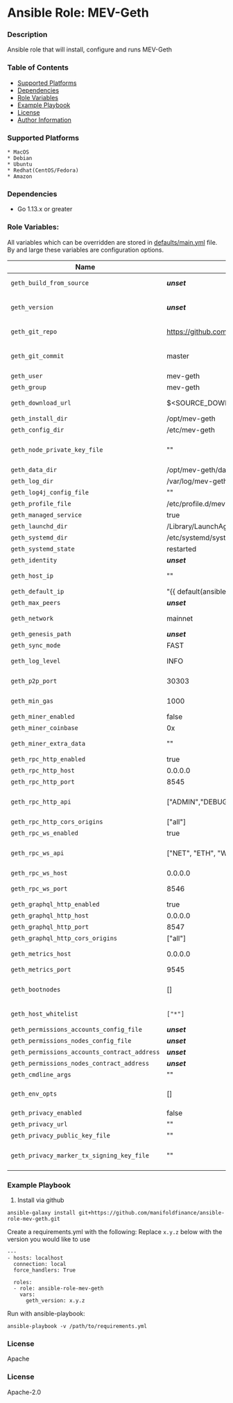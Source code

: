 # Ansible Role: MEV-Geth

### Description
Ansible role that will install, configure and runs MEV-Geth

### Table of Contents
  - [Supported Platforms](#supported-platforms)
  - [Dependencies](#dependencies)
  - [Role Variables](#role-variables)
  - [Example Playbook](#example-playbook)
  - [License](#license)
  - [Author Information](#author-information)

### Supported Platforms
```
* MacOS
* Debian
* Ubuntu
* Redhat(CentOS/Fedora)
* Amazon
```

### Dependencies

* Go 1.13.x or greater

### Role Variables:

All variables which can be overridden are stored in [defaults/main.yml](defaults/main.yml) file. By and large these variables are configuration options.

| Name           | Default Value | Description                        |
| -------------- | ------------- | -----------------------------------|
| `geth_build_from_source` | ___unset___ |  When set to `true`, MEV-Geth is build from git sources. See also `geth_git_repo` and `geth_git_commit` |
| `geth_version` | ___unset___ |  __REQUIRED__ if `geth_build_from_source` is false. Version of MEV-Geth to install and run. All available versions are listed on our MEV-Geth [solutions](#) page |
| `geth_git_repo` | https://github.com/flashbots/mev-geth.git | The URL to use when cloning mev-geth sources. Only necessary when `geth_build_from_source` is `true`. |
| `geth_git_commit` | master | The git commit to use when building MEV-Geth from source. Can be a branchname, commit hash, or anything that's legal to be used as an argument to `git checkout`. Only used if `geth_build_from_source` is `true`. |
| `geth_user` | mev-geth | MEV-Geth user |
| `geth_group` | mev-geth | MEV-Geth group |
| `geth_download_url` | $<SOURCE_DOWNLOAD> | The download tar.gz file used. You can use this if you need to retrieve mev-geth from a custom location such as an internal repository. |
| `geth_install_dir` | /opt/mev-geth | Path to install to  |
| `geth_config_dir` | /etc/mev-geth | Path for default configuration |
| `geth_node_private_key_file` | "" | Path for node private key, if supplied. This needs to include the node key file name and path like so `/home/me/me_node/myPrivateKey`. If not supplied MEV-Geth will create one automatically |
| `geth_data_dir` | /opt/mev-geth/data | Path for data directory|
| `geth_log_dir` | /var/log/mev-geth | Path for logs |
| `geth_log4j_config_file` | "" | Absolute path for a custom log4j config file |
| `geth_profile_file` | /etc/profile.d/mev-geth-path.sh | Path to allow loading MEV-Geth into the system PATH |
| `geth_managed_service` | true | Enables a systemd service (or launchd if on Darwin) |
| `geth_launchd_dir` | /Library/LaunchAgents | The default launchd directory  |
| `geth_systemd_dir` | /etc/systemd/system/ | The default systemd directory |
| `geth_systemd_state` | restarted | The default option for the systemd service state |
| `geth_identity` | ___unset___  | Configuration of Identity in the Client ID |
| `geth_host_ip` | "" | The host IP that MEV-Geth uses for the P2P network. This specifies the host on which P2P listens |
| `geth_default_ip` | "{{ default(ansible_host) \| default('127.0.0.1') }}" | The fallback default for `geth_host_ip` |
| `geth_max_peers` | ___unset___ | The maximum number of P2P connections you can establish |
| `geth_network` | mainnet | The network that this node will join. Other values are 'ropsten', 'rinkeby', 'goerli', 'dev' and 'custom' |
| `geth_genesis_path` | ___unset___ | The path to the genesis file, only valid when `geth_network` is `custom` |
| `geth_sync_mode` | FAST | Specifies the synchronization mode. Other values are 'FULL' |
| `geth_log_level` | INFO | The log level to use. Other log levels are 'OFF', 'FATAL', 'WARN', 'INFO', 'DEBUG', 'TRACE', 'ALL' |
| `geth_p2p_port` | 30303 | Specifies the P2P listening ports (UDP and TCP). Ports must be exposed appropriately |
| `geth_min_gas` | 1000 | The minimum price that a transaction offers for it to be included in a mined block |
| `geth_miner_enabled` | false | Enables mining when the node is started |
| `geth_miner_coinbase` | 0x | Account to which mining rewards are paid |
| `geth_miner_extra_data` | "" | A hex string representing the 32 bytes to be included in the extra data field of a mined block. |
| `geth_rpc_http_enabled` | true | Enabled the HTTP JSON-RPC service |
| `geth_rpc_http_host` | 0.0.0.0 | Specifies the host on which HTTP JSON-RPC listens |
| `geth_rpc_http_port` | 8545 | Specifies the port on which HTTP JSON-RPC listens |
| `geth_rpc_http_api` | ["ADMIN","DEBUG","NET","ETH","MINER","WEB3"] | Comma-separated APIs to enable on the HTTP JSON-RPC channel. When you use this option, the `geth_rpc_http_enabled` option must also be enabled |
| `geth_rpc_http_cors_origins` | ["all"] | Comma separated origin domain URLs for CORS validation |
| `geth_rpc_ws_enabled` | true | Enabled the WebSockets service |
| `geth_rpc_ws_api` | ["NET", "ETH", "WEB3"] | Comma-separated APIs to enable on the HTTP JSON-RPC channel. When you use this option, the `geth_rpc_ws_enabled` option must also be enabled |
| `geth_rpc_ws_host` | 0.0.0.0 | Specifies the host on which WebSockets listens |
| `geth_rpc_ws_port` | 8546 | Specifies Websockets JSON-RPC listening port (TCP). Port must be exposed appropriately |
| `geth_graphql_http_enabled` | true | Enabled the HTTP JSON-RPC service |
| `geth_graphql_http_host` | 0.0.0.0 | Specifies the host on which HTTP JSON-RPC listens |
| `geth_graphql_http_port` | 8547 | Specifies the port on which HTTP JSON-RPC listens |
| `geth_graphql_http_cors_origins` | ["all"] | Comma separated origin domain URLs for CORS validation |
| `geth_metrics_host` | 0.0.0.0 | Specifies the host on which Prometheus accesses MEV-Geth metrics. The metrics server respects the `geth_whitelist` option |
| `geth_metrics_port` | 9545 | Specifies the port on which Prometheus accesses MEV-Geth metrics |
| `geth_bootnodes` | [] | List of comma-separated enode URLs for P2P discovery bootstrap. When connecting to MainNet or public testnets, the default is a predefined list of enode URLs |
| `geth_host_whitelist` | `["*"]` | Comma-separated list of hostnames to allow access to the JSON-RPC API. By default, access from localhost and 127.0.0.1 is accepted. |
| `geth_permissions_accounts_config_file` | ___unset___ | Path to the [local accounts permissioning file](#) |
| `geth_permissions_nodes_config_file` | ___unset___ | Path to the [local nodes permissioning file](#) |
| `geth_permissions_accounts_contract_address` | ___unset___ | The contract address for onchain accounts permissioning |
| `geth_permissions_nodes_contract_address` | ___unset___ | The contract address for onchain nodes permissioning |
| `geth_cmdline_args` | "" | Command line args that are passed in as overrides |
| `geth_env_opts` | [] | DEPRECIATED: Settings passed to the JVM through `JVM_OPTS` environment variable. eg: `[-agentlib:jdwp=transport=dt_socket,server=y,suspend=n,address=5005]s` |
| `geth_privacy_enabled` | false | Enable privacy |
| `geth_privacy_url` | "" | URL to contact Orion on including port eg: `http://localhost:8888` |
| `geth_privacy_public_key_file` | ""| Path to Orion public key |
| `geth_privacy_marker_tx_signing_key_file` | "" | Path of the private key file used to sign Privacy Marker Transactions. If you do not specify this option, MEV-Geth signs each transaction with a different randomly generated key. |

### Example Playbook

1. Install via github

```
ansible-galaxy install git+https://github.com/manifoldfinance/ansible-role-mev-geth.git
```

Create a requirements.yml with the following:
Replace `x.y.z` below with the version you would like to use 
```
---
- hosts: localhost
  connection: local
  force_handlers: True

  roles:
  - role: ansible-role-mev-geth
    vars:
      geth_version: x.y.z

```

Run with ansible-playbook:
```
ansible-playbook -v /path/to/requirements.yml
```


### License

Apache


### License 

Apache-2.0
